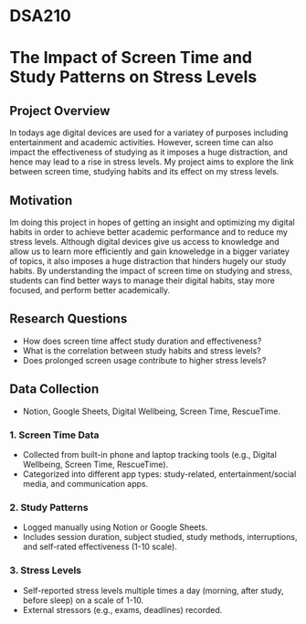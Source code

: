 # DSA210
# **The Impact of Screen Time and Study Patterns on Stress Levels**

## **Project Overview**
In todays age digital devices are used for a variatey of purposes including entertainment and academic activities. However, screen time can also impact the effectiveness of studying as it imposes a huge distraction, and hence may lead to a rise in stress levels. My project aims to explore the link between screen time, studying habits and its effect on my stress levels.

## **Motivation**
Im doing this project in hopes of getting an insight and optimizing my digital habits in order to achieve better academic performance and to reduce my stress levels. Although digital devices give us access to knowledge and allow us to learn more efficiently and gain knoweledge in a bigger variatey of topics, it also imposes a huge distraction that hinders hugely our study habits. By understanding the impact of screen time on studying and stress, students can find better ways to manage their digital habits, stay more focused, and perform better academically.

## **Research Questions**
- How does screen time affect study duration and effectiveness?
- What is the correlation between study habits and stress levels?
- Does prolonged screen usage contribute to higher stress levels?

## **Data Collection**
-  Notion, Google Sheets, Digital Wellbeing, Screen Time, RescueTime.
### **1. Screen Time Data**
- Collected from built-in phone and laptop tracking tools (e.g., Digital Wellbeing, Screen Time, RescueTime).
- Categorized into different app types: study-related, entertainment/social media, and communication apps.

### **2. Study Patterns**
- Logged manually using Notion or Google Sheets.
- Includes session duration, subject studied, study methods, interruptions, and self-rated effectiveness (1-10 scale).

### **3. Stress Levels**
- Self-reported stress levels multiple times a day (morning, after study, before sleep) on a scale of 1-10.
- External stressors (e.g., exams, deadlines) recorded.

  








